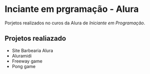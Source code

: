 # Inciante em prgramação - Alura

Porjetos realizados no curos da Alura de *Iniciante em Programação*.

## Projetos realiazado
* Site Barbearia Alura
* Aluramidi
* Freeway game
* Pong game